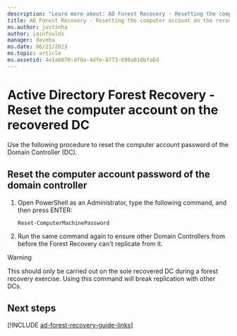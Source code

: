 ```yaml
---
description: "Learn more about: AD Forest Recovery - Resetting the computer account on the recovered DC"
title: AD Forest Recovery - Resetting the computer account on the recovered DC
ms.author: justinha
author: iainfoulds
manager: daveba
ms.date: 06/21/2023
ms.topic: article
ms.assetid: 4e1a6070-df0a-4dfe-8773-899a010bfabd
---
```


# Active Directory Forest Recovery - Reset the computer account on the recovered DC

>

 Use the following procedure to reset the computer account password of the Domain Controller (DC).

## Reset the computer account password of the domain controller

1. Open PowerShell as an Administrator, type the following command, and then press ENTER:

   ```cli
   Reset-ComputerMachinePassword
   ```

2. Run the same command again to ensure other Domain Controllers from before the Forest Recovery can't replicate from it.

> [!WARNING]
> This should only be carried out on the sole recovered DC during a forest recovery exercise.
> Using this command <i>will</i> break replication with other DCs.

## Next steps

[!INCLUDE [ad-forest-recovery-guide-links](includes/ad-forest-recovery-guide-links.md)]
